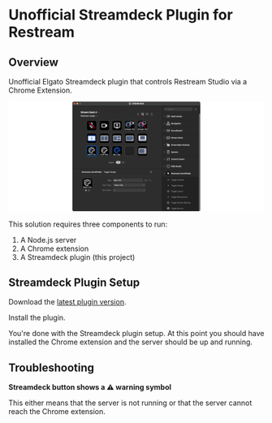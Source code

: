 # Unofficial Streamdeck Plugin for Restream

## Overview

Unofficial Elgato Streamdeck plugin that controls Restream Studio via a Chrome Extension.

![Screenshot of the Streamdeck plugin](src/org.pozil.restream.sdPlugin/previews/screenshot.png)

This solution requires three components to run:
1. A Node.js server
1. A Chrome extension
1. A Streamdeck plugin (this project)

## Streamdeck Plugin Setup

Download the [latest plugin version](/releases/latest/download/org.pozil.restream.streamDeckPlugin).

Install the plugin.

You're done with the Streamdeck plugin setup.
At this point you should have installed the Chrome extension and the server should be up and running.

## Troubleshooting

**Streamdeck button shows a ⚠️ warning symbol**

This either means that the server is not running or that the server cannot reach the Chrome extension.

